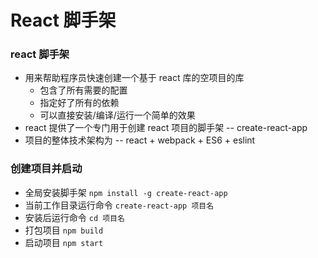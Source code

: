 # React 脚手架
### react 脚手架
- 用来帮助程序员快速创建一个基于 react 库的空项目的库
	- 包含了所有需要的配置
	- 指定好了所有的依赖
	- 可以直接安装/编译/运行一个简单的效果
- react 提供了一个专门用于创建 react 项目的脚手架 -- create-react-app
- 项目的整体技术架构为 -- react + webpack + ES6 + eslint

### 创建项目并启动
- 全局安装脚手架
	`npm install -g create-react-app`
- 当前工作目录运行命令
	`create-react-app 项目名`
- 安装后运行命令
	`cd 项目名`
- 打包项目
	`npm build`
- 启动项目
	`npm start`